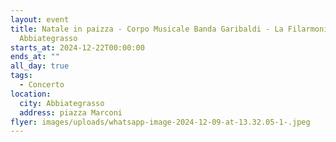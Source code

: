 ```yaml
---
layout: event
title: Natale in paizza - Corpo Musicale Banda Garibaldi - La Filarmonica di
  Abbiategrasso
starts_at: 2024-12-22T00:00:00
ends_at: ""
all_day: true
tags:
  - Concerto
location:
  city: Abbiategrasso
  address: piazza Marconi
flyer: images/uploads/whatsapp-image-2024-12-09-at-13.32.05-1-.jpeg
---
```


